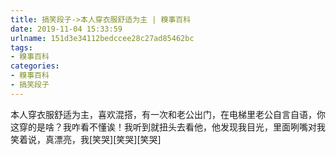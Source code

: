 ```yaml
---
title: 搞笑段子->本人穿衣服舒适为主 | 糗事百科
date: 2019-11-04 15:33:59
urlname: 151d3e34112bedccee28c27ad85462bc
tags: 
- 糗事百科
categories:
- 糗事百科
- 搞笑段子
---
```

本人穿衣服舒适为主，喜欢混搭，有一次和老公出门，在电梯里老公自言自语，你这穿的是啥？我咋看不懂诶！我听到就扭头去看他，他发现我目光，里面咧嘴对我笑着说，真漂亮，我[笑哭][笑哭][笑哭]



